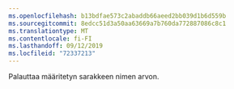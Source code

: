 ```yaml
---
ms.openlocfilehash: b13bdfae573c2abaddb66aeed2bb039d1b6d559b
ms.sourcegitcommit: 8edcc51d3a50aa63669a7b760da772887086c8c1
ms.translationtype: MT
ms.contentlocale: fi-FI
ms.lasthandoff: 09/12/2019
ms.locfileid: "72337213"
---
```

Palauttaa määritetyn sarakkeen nimen arvon.